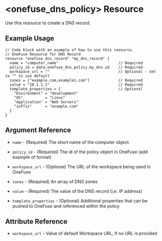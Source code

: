 # <onefuse_dns_policy> Resource

Use this resource to create a DNS record.

## Example Usage

```hcl
// Code block with an example of how to use this resource.
// OneFuse Resource for DNS Record
resource "onefuse_dns_record" "my_dns_record" {
  name = "computer_name"                           // Required
  policy_id = data.onefuse_dns_policy.my_dns.id    // Required
  workspace_url = ""                               // Optional - Set to "" to use default
  zones = ["example.com,example1.com"]             // Required
  value = "10.1.1.1"                               // Required
  template_properties = {                          // Optional
    "Environment" = "development"
    "OS"          = "Linux"
    "Application" = "Web Servers"
    "suffix"      = "example.com"
  }
}
```

## Argument Reference

* `name` - (Required) The short name of the computer object.

* `policy_id` - (Required) The id of the policy object in OneFuse (add example of format) 

* `workspace_url` - (Optional) The URL of the workspace being used in OneFuse

* `zones` - (Required) An array of DNS zones

* `value` - (Required) The value of the DNS record (i,e. IP address)

* `template_properties` - (Optional) Additional properties that can be pushed to OneFuse and referenced within the policy

## Attribute Reference

* `workspace_url` - Value of default Workspace URL, if no URL is provided